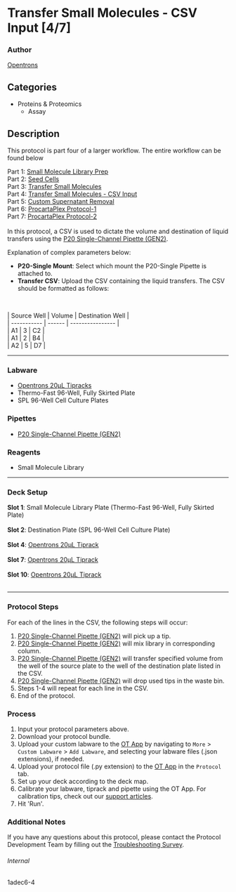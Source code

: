 # Transfer Small Molecules - CSV Input [4/7]

### Author
[Opentrons](https://opentrons.com/)

## Categories
* Proteins & Proteomics
	* Assay

## Description
This protocol is part four of a larger workflow. The entire workflow can be found below</br>

Part 1: [Small Molecule Library Prep](./1adec6)</br>
Part 2: [Seed Cells](./1adec6-2)</br>
Part 3: [Transfer Small Molecules](./1adec6-3)</br>
Part 4: [Transfer Small Molecules - CSV Input](./1adec6-4)</br>
Part 5: [Custom Supernatant Removal](./1adec6-5)</br>
Part 6: [ProcartaPlex Protocol-1](./1adec6-6)</br>
Part 7: [ProcartaPlex Protocol-2](./1adec6-7)</br>
</br>
In this protocol, a CSV is used to dictate the volume and destination of liquid transfers using the [P20 Single-Channel Pipette (GEN2)](https://shop.opentrons.com/collections/ot-2-pipettes/products/Single-Channel-electronic-pipette).

Explanation of complex parameters below:
* **P20-Single Mount**: Select which mount the P20-Single Pipette is attached to.
* **Transfer CSV**: Upload the CSV containing the liquid transfers. The CSV should be formatted as follows:</br>
</br>

| Source Well | Volume | Destination Well |</br>
| ----------- | ------ | ---------------- |</br>
| A1          | 3      | C2               |</br>
| A1          | 2      | B4               |</br>
| A2          | 5      | D7               |</br>


---

### Labware
* [Opentrons 20µL Tipracks](https://shop.opentrons.com/collections/opentrons-tips/products/opentrons-20ul-tips)
* Thermo-Fast 96-Well, Fully Skirted Plate
* SPL 96-Well Cell Culture Plates

### Pipettes
* [P20 Single-Channel Pipette (GEN2)](https://shop.opentrons.com/collections/ot-2-pipettes/products/Single-Channel-electronic-pipette)

### Reagents
* Small Molecule Library

---

### Deck Setup
**Slot 1**: Small Molecule Library Plate (Thermo-Fast 96-Well, Fully Skirted Plate)</br>
</br>
**Slot 2**: Destination Plate (SPL 96-Well Cell Culture Plate)</br>
</br>
**Slot 4**: [Opentrons 20µL Tiprack](https://shop.opentrons.com/collections/opentrons-tips/products/opentrons-20ul-tips)</br>
</br>
**Slot 7**: [Opentrons 20µL Tiprack](https://shop.opentrons.com/collections/opentrons-tips/products/opentrons-20ul-tips)</br>
</br>
**Slot 10**: [Opentrons 20µL Tiprack](https://shop.opentrons.com/collections/opentrons-tips/products/opentrons-20ul-tips)</br>
</br>


---

### Protocol Steps
For each of the lines in the CSV, the following steps will occur:
1. [P20 Single-Channel Pipette (GEN2)](https://shop.opentrons.com/collections/ot-2-pipettes/products/Single-Channel-electronic-pipette) will pick up a tip.
2. [P20 Single-Channel Pipette (GEN2)](https://shop.opentrons.com/collections/ot-2-pipettes/products/Single-Channel-electronic-pipette) will mix library in corresponding column.
3. [P20 Single-Channel Pipette (GEN2)](https://shop.opentrons.com/collections/ot-2-pipettes/products/Single-Channel-electronic-pipette) will transfer specified volume from the well of the source plate to the well of the destination plate listed in the CSV.
4. [P20 Single-Channel Pipette (GEN2)](https://shop.opentrons.com/collections/ot-2-pipettes/products/Single-Channel-electronic-pipette) will drop used tips in the waste bin.
5. Steps 1-4 will repeat for each line in the CSV.
6. End of the protocol.

### Process
1. Input your protocol parameters above.
2. Download your protocol bundle.
3. Upload your custom labware to the [OT App](https://opentrons.com/ot-app) by navigating to `More` > `Custom Labware` > `Add Labware`, and selecting your labware files (.json extensions), if needed.
4. Upload your protocol file (.py extension) to the [OT App](https://opentrons.com/ot-app) in the `Protocol` tab.
5. Set up your deck according to the deck map.
6. Calibrate your labware, tiprack and pipette using the OT App. For calibration tips, check out our [support articles](https://support.opentrons.com/en/collections/1559720-guide-for-getting-started-with-the-ot-2).
7. Hit 'Run'.

### Additional Notes
If you have any questions about this protocol, please contact the Protocol Development Team by filling out the [Troubleshooting Survey](https://protocol-troubleshooting.paperform.co/).

###### Internal
1adec6-4
